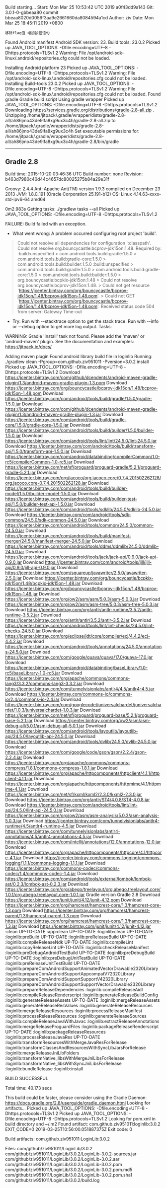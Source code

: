 Build starting...
Start: Mon Mar 25 10:53:42 UTC 2019 a0f43dd9a143
Git:
3.0.1-0-gbbeaa80
commit bbeaa8020d0056f3aa9e2661660da8084594a1cd
Author: ziv 
Date:   Mon Mar 25 18:45:11 2019 +0800

    移除flag值 增加按钮语句


Found Android manifest
Android SDK version: 23. Build tools: 23.0.2
Picked up JAVA_TOOL_OPTIONS: -Dfile.encoding=UTF-8 -Dhttps.protocols=TLSv1.2
Warning: File /opt/android-sdk-linux/.android/repositories.cfg could not be loaded.

Installing Android platform 23
Picked up JAVA_TOOL_OPTIONS: -Dfile.encoding=UTF-8 -Dhttps.protocols=TLSv1.2
Warning: File /opt/android-sdk-linux/.android/repositories.cfg could not be loaded.
Installing Build-tools 23.0.2 
Picked up JAVA_TOOL_OPTIONS: -Dfile.encoding=UTF-8 -Dhttps.protocols=TLSv1.2
Warning: File /opt/android-sdk-linux/.android/repositories.cfg could not be loaded.
Found gradle
Gradle build script
Using gradle wrapper
Picked up JAVA_TOOL_OPTIONS: -Dfile.encoding=UTF-8 -Dhttps.protocols=TLSv1.2
Downloading https://services.gradle.org/distributions/gradle-2.8-all.zip
.
Unzipping /home/jitpack/.gradle/wrapper/dists/gradle-2.8-all/ah86jmo43de9lfa8xg9ux3c4h/gradle-2.8-all.zip to /home/jitpack/.gradle/wrapper/dists/gradle-2.8-all/ah86jmo43de9lfa8xg9ux3c4h
Set executable permissions for: /home/jitpack/.gradle/wrapper/dists/gradle-2.8-all/ah86jmo43de9lfa8xg9ux3c4h/gradle-2.8/bin/gradle

------------------------------------------------------------
Gradle 2.8
------------------------------------------------------------

Build time:   2015-10-20 03:46:36 UTC
Build number: none
Revision:     b463d7980c40d44c4657dc80025275b84a29e31f

Groovy:       2.4.4
Ant:          Apache Ant(TM) version 1.9.3 compiled on December 23 2013
JVM:          1.8.0_191 (Oracle Corporation 25.191-b12)
OS:           Linux 4.14.63-xxxx-std-ipv6-64 amd64

0m2.983s
Getting tasks: ./gradlew tasks --all
Picked up JAVA_TOOL_OPTIONS: -Dfile.encoding=UTF-8 -Dhttps.protocols=TLSv1.2

FAILURE: Build failed with an exception.

* What went wrong:
A problem occurred configuring root project 'build'.
> Could not resolve all dependencies for configuration ':classpath'.
   > Could not resolve org.bouncycastle:bcprov-jdk15on:1.48.
     Required by:
         :build:unspecified > com.android.tools.build:gradle:1.5.0 > com.android.tools.build:gradle-core:1.5.0 > com.android.tools.build:builder:1.5.0
         :build:unspecified > com.android.tools.build:gradle:1.5.0 > com.android.tools.build:gradle-core:1.5.0 > com.android.tools.build:builder:1.5.0 > org.bouncycastle:bcpkix-jdk15on:1.48
      > Could not resolve org.bouncycastle:bcprov-jdk15on:1.48.
         > Could not get resource 'https://jcenter.bintray.com/org/bouncycastle/bcprov-jdk15on/1.48/bcprov-jdk15on-1.48.pom'.
            > Could not GET 'https://jcenter.bintray.com/org/bouncycastle/bcprov-jdk15on/1.48/bcprov-jdk15on-1.48.pom'. Received status code 504 from server: Gateway Time-out

* Try:
Run with --stacktrace option to get the stack trace. Run with --info or --debug option to get more log output.
Tasks: 

WARNING:
Gradle 'install' task not found. Please add the 'maven' or 'android-maven' plugin.
See the documentation and examples: https://jitpack.io/docs/

Adding maven plugin
Found android library build file in loginlib
Running: ./gradlew clean -Pgroup=com.github.ziv951011 -Pversion=3.0.2 install
Picked up JAVA_TOOL_OPTIONS: -Dfile.encoding=UTF-8 -Dhttps.protocols=TLSv1.2
Download https://jcenter.bintray.com/com/github/dcendents/android-maven-gradle-plugin/1.3/android-maven-gradle-plugin-1.3.pom
Download https://jcenter.bintray.com/org/bouncycastle/bcprov-jdk15on/1.48/bcprov-jdk15on-1.48.pom
Download https://jcenter.bintray.com/com/android/tools/build/gradle/1.5.0/gradle-1.5.0.jar
Download https://jcenter.bintray.com/com/github/dcendents/android-maven-gradle-plugin/1.3/android-maven-gradle-plugin-1.3.jar
Download https://jcenter.bintray.com/com/android/tools/build/gradle-core/1.5.0/gradle-core-1.5.0.jar
Download https://jcenter.bintray.com/com/android/tools/build/builder/1.5.0/builder-1.5.0.jar
Download https://jcenter.bintray.com/com/android/tools/lint/lint/24.5.0/lint-24.5.0.jar
Download https://jcenter.bintray.com/com/android/tools/build/transform-api/1.5.0/transform-api-1.5.0.jar
Download https://jcenter.bintray.com/com/android/databinding/compilerCommon/1.0-rc5/compilerCommon-1.0-rc5.jar
Download https://jcenter.bintray.com/net/sf/proguard/proguard-gradle/5.2.1/proguard-gradle-5.2.1.jar
Download https://jcenter.bintray.com/org/jacoco/org.jacoco.core/0.7.4.201502262128/org.jacoco.core-0.7.4.201502262128.jar
Download https://jcenter.bintray.com/com/android/tools/build/builder-model/1.5.0/builder-model-1.5.0.jar
Download https://jcenter.bintray.com/com/android/tools/build/builder-test-api/1.5.0/builder-test-api-1.5.0.jar
Download https://jcenter.bintray.com/com/android/tools/sdklib/24.5.0/sdklib-24.5.0.jar
Download https://jcenter.bintray.com/com/android/tools/sdk-common/24.5.0/sdk-common-24.5.0.jar
Download https://jcenter.bintray.com/com/android/tools/common/24.5.0/common-24.5.0.jar
Download https://jcenter.bintray.com/com/android/tools/build/manifest-merger/24.5.0/manifest-merger-24.5.0.jar
Download https://jcenter.bintray.com/com/android/tools/ddms/ddmlib/24.5.0/ddmlib-24.5.0.jar
Download https://jcenter.bintray.com/com/android/tools/jack/jack-api/0.9.0/jack-api-0.9.0.jar
Download https://jcenter.bintray.com/com/android/tools/jill/jill-api/0.9.0/jill-api-0.9.0.jar
Download https://jcenter.bintray.com/com/squareup/javawriter/2.5.0/javawriter-2.5.0.jar
Download https://jcenter.bintray.com/org/bouncycastle/bcpkix-jdk15on/1.48/bcpkix-jdk15on-1.48.jar
Download https://jcenter.bintray.com/org/bouncycastle/bcprov-jdk15on/1.48/bcprov-jdk15on-1.48.jar
Download https://jcenter.bintray.com/org/ow2/asm/asm/5.0.3/asm-5.0.3.jar
Download https://jcenter.bintray.com/org/ow2/asm/asm-tree/5.0.3/asm-tree-5.0.3.jar
Download https://jcenter.bintray.com/org/antlr/antlr-runtime/3.5.2/antlr-runtime-3.5.2.jar
Download https://jcenter.bintray.com/org/antlr/antlr/3.5.2/antlr-3.5.2.jar
Download https://jcenter.bintray.com/com/android/tools/lint/lint-checks/24.5.0/lint-checks-24.5.0.jar
Download https://jcenter.bintray.com/org/eclipse/jdt/core/compiler/ecj/4.4.2/ecj-4.4.2.jar
Download https://jcenter.bintray.com/com/android/tools/annotations/24.5.0/annotations-24.5.0.jar
Download https://jcenter.bintray.com/com/google/guava/guava/17.0/guava-17.0.jar
Download https://jcenter.bintray.com/com/android/databinding/baseLibrary/1.0-rc5/baseLibrary-1.0-rc5.jar
Download https://jcenter.bintray.com/org/apache/commons/commons-lang3/3.3.2/commons-lang3-3.3.2.jar
Download https://jcenter.bintray.com/com/tunnelvisionlabs/antlr4/4.5/antlr4-4.5.jar
Download https://jcenter.bintray.com/commons-io/commons-io/2.4/commons-io-2.4.jar
Download https://jcenter.bintray.com/com/googlecode/juniversalchardet/juniversalchardet/1.0.3/juniversalchardet-1.0.3.jar
Download https://jcenter.bintray.com/net/sf/proguard/proguard-base/5.2.1/proguard-base-5.2.1.jar
Download https://jcenter.bintray.com/org/ow2/asm/asm-debug-all/5.0.1/asm-debug-all-5.0.1.jar
Download https://jcenter.bintray.com/com/android/tools/layoutlib/layoutlib-api/24.5.0/layoutlib-api-24.5.0.jar
Download https://jcenter.bintray.com/com/android/tools/dvlib/24.5.0/dvlib-24.5.0.jar
Download https://jcenter.bintray.com/com/google/code/gson/gson/2.2.4/gson-2.2.4.jar
Download https://jcenter.bintray.com/org/apache/commons/commons-compress/1.8.1/commons-compress-1.8.1.jar
Download https://jcenter.bintray.com/org/apache/httpcomponents/httpclient/4.1.1/httpclient-4.1.1.jar
Download https://jcenter.bintray.com/org/apache/httpcomponents/httpmime/4.1/httpmime-4.1.jar
Download https://jcenter.bintray.com/net/sf/kxml/kxml2/2.3.0/kxml2-2.3.0.jar
Download https://jcenter.bintray.com/org/antlr/ST4/4.0.8/ST4-4.0.8.jar
Download https://jcenter.bintray.com/com/android/tools/lint/lint-api/24.5.0/lint-api-24.5.0.jar
Download https://jcenter.bintray.com/org/ow2/asm/asm-analysis/5.0.3/asm-analysis-5.0.3.jar
Download https://jcenter.bintray.com/com/tunnelvisionlabs/antlr4-runtime/4.5/antlr4-runtime-4.5.jar
Download https://jcenter.bintray.com/com/tunnelvisionlabs/antlr4-annotations/4.5/antlr4-annotations-4.5.jar
Download https://jcenter.bintray.com/com/intellij/annotations/12.0/annotations-12.0.jar
Download https://jcenter.bintray.com/org/apache/httpcomponents/httpcore/4.1/httpcore-4.1.jar
Download https://jcenter.bintray.com/commons-logging/commons-logging/1.1.1/commons-logging-1.1.1.jar
Download https://jcenter.bintray.com/commons-codec/commons-codec/1.4/commons-codec-1.4.jar
Download https://jcenter.bintray.com/com/android/tools/external/lombok/lombok-ast/0.2.3/lombok-ast-0.2.3.jar
Download https://jcenter.bintray.com/org/abego/treelayout/org.abego.treelayout.core/1.0.1/org.abego.treelayout.core-1.0.1.jar
Gradle version Gradle 2.8
Download https://jcenter.bintray.com/junit/junit/4.12/junit-4.12.pom
Download https://jcenter.bintray.com/org/hamcrest/hamcrest-core/1.3/hamcrest-core-1.3.pom
Download https://jcenter.bintray.com/org/hamcrest/hamcrest-parent/1.3/hamcrest-parent-1.3.pom
Download https://jcenter.bintray.com/org/hamcrest/hamcrest-core/1.3/hamcrest-core-1.3.jar
Download https://jcenter.bintray.com/junit/junit/4.12/junit-4.12.jar
:clean UP-TO-DATE
:app:clean UP-TO-DATE
:loginlib:clean UP-TO-DATE
:loginlib:preBuild UP-TO-DATE
:loginlib:preReleaseBuild UP-TO-DATE
:loginlib:compileReleaseNdk UP-TO-DATE
:loginlib:compileLint
:loginlib:copyReleaseLint UP-TO-DATE
:loginlib:checkReleaseManifest
:loginlib:preDebugAndroidTestBuild UP-TO-DATE
:loginlib:preDebugBuild UP-TO-DATE
:loginlib:preDebugUnitTestBuild UP-TO-DATE
:loginlib:preReleaseUnitTestBuild UP-TO-DATE
:loginlib:prepareComAndroidSupportAnimatedVectorDrawable2320Library
:loginlib:prepareComAndroidSupportAppcompatV72320Library
:loginlib:prepareComAndroidSupportSupportV42320Library
:loginlib:prepareComAndroidSupportSupportVectorDrawable2320Library
:loginlib:prepareReleaseDependencies
:loginlib:compileReleaseAidl
:loginlib:compileReleaseRenderscript
:loginlib:generateReleaseBuildConfig
:loginlib:generateReleaseAssets UP-TO-DATE
:loginlib:mergeReleaseAssets
:loginlib:generateReleaseResValues
:loginlib:generateReleaseResources
:loginlib:mergeReleaseResources
:loginlib:processReleaseManifest
:loginlib:processReleaseResources
:loginlib:generateReleaseSources
:loginlib:compileReleaseJavaWithJavac
:loginlib:extractReleaseAnnotations
:loginlib:mergeReleaseProguardFiles
:loginlib:packageReleaseRenderscript UP-TO-DATE
:loginlib:packageReleaseResources
:loginlib:processReleaseJavaRes UP-TO-DATE
:loginlib:transformResourcesWithMergeJavaResForRelease
:loginlib:transformClassesAndResourcesWithSyncLibJarsForRelease
:loginlib:mergeReleaseJniLibFolders
:loginlib:transformNative_libsWithMergeJniLibsForRelease
:loginlib:transformNative_libsWithSyncJniLibsForRelease
:loginlib:bundleRelease
:loginlib:install

BUILD SUCCESSFUL

Total time: 40.173 secs

This build could be faster, please consider using the Gradle Daemon: https://docs.gradle.org/2.8/userguide/gradle_daemon.html
Looking for artifacts...
Picked up JAVA_TOOL_OPTIONS: -Dfile.encoding=UTF-8 -Dhttps.protocols=TLSv1.2
Picked up JAVA_TOOL_OPTIONS: -Dfile.encoding=UTF-8 -Dhttps.protocols=TLSv1.2
Looking for pom.xml in build directory and ~/.m2
Found artifact: com.github.ziv951011:loginlib:3.0.2
EXIT_CODE=0
2019-03-25T10:56:00.051887375Z
Exit code: 0

Build artifacts:
com.github.ziv951011:LoginLib:3.0.2

Files: 
com/github/ziv951011/LoginLib/3.0.2
com/github/ziv951011/LoginLib/3.0.2/LoginLib-3.0.2-sources.jar
com/github/ziv951011/LoginLib/3.0.2/LoginLib-3.0.2.aar
com/github/ziv951011/LoginLib/3.0.2/LoginLib-3.0.2.pom
com/github/ziv951011/LoginLib/3.0.2/LoginLib-3.0.2.pom.md5
com/github/ziv951011/LoginLib/3.0.2/LoginLib-3.0.2.pom.sha1
com/github/ziv951011/LoginLib/3.0.2/build.log
